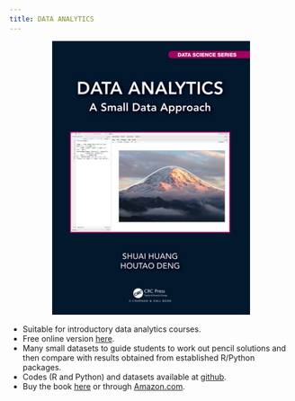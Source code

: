 ```yaml
---
title: DATA ANALYTICS
---
```


<p align="center">
  <img src='./images/analyticsbook.png' alt='book' style="width:70%"/>
</p>



- Suitable for introductory data analytics courses. 
- Free online version [here](https://analyticsbook.github.io/).
- Many small datasets to guide students to work out pencil solutions and then compare with results obtained from established R/Python packages. 
- Codes (R and Python) and datasets available at [github](https://github.com/analyticsbook/book).
- Buy the book [here](https://www.routledge.com/Data-Analytics-A-Small-Data-Approach/Huang-Deng/p/book/9780367609504) or through [Amazon.com](https://www.amazon.com/Data-Analytics-Approach-Chapman-Science/dp/0367609509).
